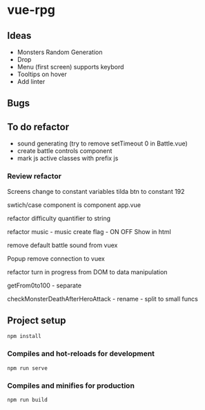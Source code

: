 # vue-rpg
## Ideas
- Monsters Random Generation
- Drop
- Menu (first screen) supports keybord
- Tooltips on hover
- Add linter
## Bugs

## To do refactor
- sound generating (try to remove setTimeout 0 in Battle.vue)
- create battle controls component
- mark js active classes with prefix js
### Review refactor
 Screens change to constant variables
tilda btn to constant 192

swtich/case component is component app.vue

refactor difficulty quantifier to string

refactor music - music create flag - ON OFF Show in html

remove default battle sound from vuex

Popup remove connection to vuex

refactor turn in progress from DOM to data manipulation


getFrom0to100 - separate

checkMonsterDeathAfterHeroAttack - rename - split to small funcs



## Project setup
```
npm install
```

### Compiles and hot-reloads for development
```
npm run serve
```

### Compiles and minifies for production
```
npm run build
```

